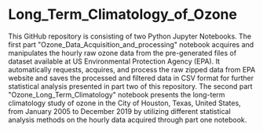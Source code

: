 # Long_Term_Climatology_of_Ozone
This GitHub repository is consisting of two Python Jupyter Notebooks. The first part "Ozone_Data_Acquisition_and_processing" notebook acquires and manipulates the hourly raw ozone data from the pre-generated files of dataset available at US Environmental Protection Agency (EPA). It automatically requests, acquires, and process the raw zipped data from EPA website and saves the processed and filtered data in CSV format for further statistical analysis presented in part two of this repository. The second part "Ozone_Long_Term_Climatology" notebook presents the long-term climatology study of ozone in the City of Houston, Texas, United States, from January 2005 to December 2019 by utilizing different statistical analysis methods on the hourly data acquired through part one notebook.
